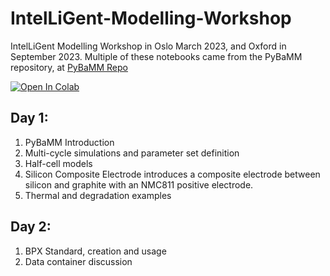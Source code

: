 # IntelLiGent-Modelling-Workshop
IntelLiGent Modelling Workshop in Oslo March 2023, and Oxford in September 2023.
Multiple of these notebooks came from the PyBaMM repository, at [PyBaMM Repo](https://github.com/pybamm-team/PyBaMM)


[![Open In Colab](https://colab.research.google.com/assets/colab-badge.svg)](https://colab.research.google.com/github/BradyPlanden/IntelLiGent-Modelling-Workshop)
## Day 1:

1. PyBaMM Introduction
2. Multi-cycle simulations and parameter set definition
3. Half-cell models
4. Silicon Composite Electrode introduces a composite electrode between silicon and graphite with an NMC811 positive electrode. 
5. Thermal and degradation examples


## Day 2:
1. BPX Standard, creation and usage
2. Data container discussion